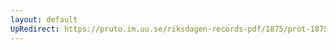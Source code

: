```yaml
---
layout: default
UpRedirect: https://pruto.im.uu.se/riksdagen-records-pdf/1875/prot-1875--ak--045/prot-1875--ak--045_004.pdf
---
```

